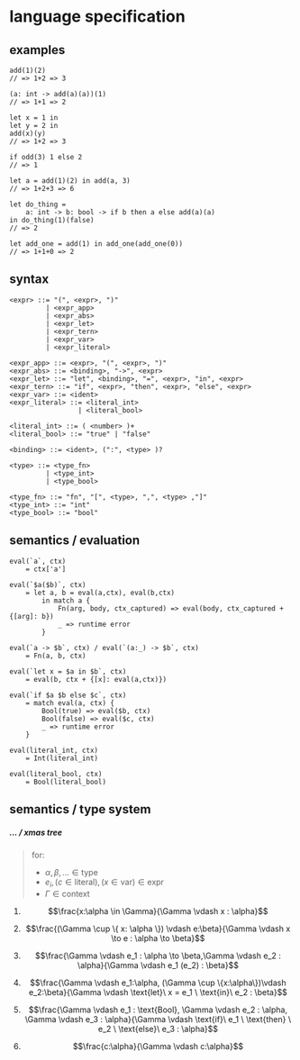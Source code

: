 # language specification

## examples

```
add(1)(2)
// => 1+2 => 3
```

```
(a: int -> add(a)(a))(1)
// => 1+1 => 2
```

```
let x = 1 in
let y = 2 in
add(x)(y)
// => 1+2 => 3
```

```
if odd(3) 1 else 2
// => 1
```

```
let a = add(1)(2) in add(a, 3)
// => 1+2+3 => 6
```

```
let do_thing =
    a: int -> b: bool -> if b then a else add(a)(a)
in do_thing(1)(false)
// => 2
```

```
let add_one = add(1) in add_one(add_one(0))
// => 1+1+0 => 2
```

## syntax

```
<expr> ::= "(", <expr>, ")"
         | <expr_app>
         | <expr_abs>
         | <expr_let>
         | <expr_tern>
         | <expr_var>
         | <expr_literal>

<expr_app> ::= <expr>, "(", <expr>, ")" 
<expr_abs> ::= <binding>, "->", <expr>
<expr_let> ::= "let", <binding>, "=", <expr>, "in", <expr>
<expr_tern> ::= "if", <expr>, "then", <expr>, "else", <expr>
<expr_var> ::= <ident>
<expr_literal> ::= <literal_int>
                 | <literal_bool>

<literal_int> ::= ( <number> )+
<literal_bool> ::= "true" | "false"

<binding> ::= <ident>, (":", <type> )?

<type> ::= <type_fn>
         | <type_int>
         | <type_bool>

<type_fn> ::= "fn", "[", <type>, ",", <type> ,"]"
<type_int> ::= "int"
<type_bool> ::= "bool"
```

## semantics / evaluation

```
eval(`a`, ctx)
    = ctx['a']
```

```
eval(`$a($b)`, ctx)
    = let a, b = eval(a,ctx), eval(b,ctx)
        in match a {
            Fn(arg, body, ctx_captured) => eval(body, ctx_captured + {[arg]: b})
            _ => runtime error
        }
```

```
eval(`a -> $b`, ctx) / eval(`(a:_) -> $b`, ctx)
    = Fn(a, b, ctx)
```

```
eval(`let x = $a in $b`, ctx)  
    = eval(b, ctx + {[x]: eval(a,ctx)})
```

```
eval(`if $a $b else $c`, ctx)
    = match eval(a, ctx) {
        Bool(true) => eval($b, ctx)
        Bool(false) => eval($c, ctx)
        _ => runtime error
    }
```

```
eval(literal_int, ctx)
    = Int(literal_int)
```

```
eval(literal_bool, ctx)
    = Bool(literal_bool)
```

## semantics / type system

##### ... / xmas tree

> for:
>
> - $\alpha, \beta, ... \in \text{type}$
> - $e_i, (c \in \text{literal}), (x \in \text{var}) \in \text{expr}$
> - $\Gamma \in \text{context}$

1. $$\frac{x:\alpha \in \Gamma}{\Gamma \vdash x : \alpha}$$

1. $$\frac{(\Gamma \cup \{ x: \alpha \}) \vdash e:\beta}{\Gamma \vdash x \to e : \alpha \to \beta}$$

1. $$\frac{\Gamma \vdash e_1 : \alpha \to \beta,\Gamma \vdash e_2 : \alpha}{\Gamma \vdash e_1 (e_2) : \beta}$$

1. $$\frac{\Gamma \vdash e_1:\alpha, (\Gamma \cup \{x:\alpha\})\vdash e_2:\beta}{\Gamma \vdash \text{let}\ x = e_1 \ \text{in}\ e_2 : \beta}$$

1. $$\frac{\Gamma \vdash e_1 : \text{Bool}, \Gamma \vdash e_2 : \alpha, \Gamma \vdash e_3 : \alpha}{\Gamma \vdash \text{if}\ e_1 \ \text{then} \ e_2 \ \text{else}\ e_3 : \alpha}$$

1. $$\frac{c:\alpha}{\Gamma \vdash c:\alpha}$$
